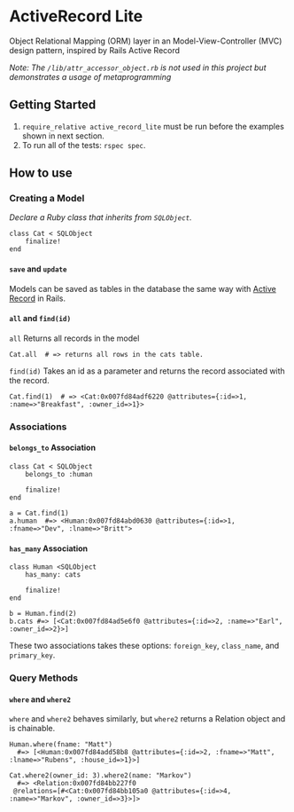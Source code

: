 # ActiveRecord Lite

Object Relational Mapping (ORM) layer in an Model-View-Controller (MVC) design pattern, inspired by Rails Active Record

*Note: The `/lib/attr_accessor_object.rb` is not used in this project but demonstrates a usage of metaprogramming*

## Getting Started

1. `require_relative active_record_lite` must be run before the examples shown in next section.
2. To run all of the tests: `rspec spec`.

## How to use

### Creating a Model

*Declare a Ruby class that inherits from `SQLObject`.*

```
class Cat < SQLObject
	finalize!
end
```

#### `save` and `update`

Models can be saved as tables in the database the same way with [Active Record](http://api.rubyonrails.org/classes/ActiveRecord/Persistence.html) in Rails.

#### `all` and `find(id)`

`all`
Returns all records in the model
```
Cat.all  # => returns all rows in the cats table.
```

`find(id)`
Takes an id as a parameter and returns the record associated with the record.
```
Cat.find(1)  # => <Cat:0x007fd84adf6220 @attributes={:id=>1, :name=>"Breakfast", :owner_id=>1}>
```

### Associations

#### `belongs_to` Association
```
class Cat < SQLObject
	belongs_to :human

	finalize!
end

a = Cat.find(1)
a.human  #=> <Human:0x007fd84abd0630 @attributes={:id=>1, :fname=>"Dev", :lname=>"Britt">
```

#### `has_many` Association
```
class Human <SQLObject
	has_many: cats

	finalize!
end

b = Human.find(2)
b.cats #=> [<Cat:0x007fd84ad5e6f0 @attributes={:id=>2, :name=>"Earl", :owner_id=>2}>]
```

These two associations takes these options: `foreign_key`, `class_name`, and `primary_key`.

### Query Methods

#### `where` and `where2`

`where` and `where2` behaves similarly, but `where2` returns a Relation object and is chainable.

```
Human.where(fname: "Matt")  
  #=> [<Human:0x007fd84add58b8 @attributes={:id=>2, :fname=>"Matt", :lname=>"Rubens", :house_id=>1}>]
```

```
Cat.where2(owner_id: 3).where2(name: "Markov") 
  #=> <Relation:0x007fd84bb227f0
 @relations=[#<Cat:0x007fd84bb105a0 @attributes={:id=>4, :name=>"Markov", :owner_id=>3}>]>
```


